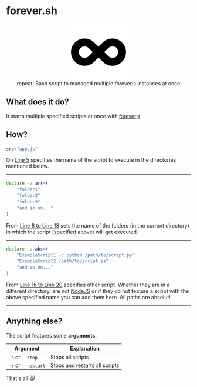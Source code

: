 # forever.sh

<p align="center">
<img height="150" width="auto" src="https://raw.githubusercontent.com/NLDev/forever.sh/master/.img/forever.png" /><br>
:repeat: Bash script to managed multiple foreverjs instances at once.
</p>

## What does it do?

It starts multiple specified scripts at once with [foreverjs](https://github.com/foreverjs/forever).

## How?

```bash
src="app.js"
```
On [Line 5](https://github.com/NLDev/forever.sh/blob/master/forever.sh#L5) specifies the name of the script to execute in the directories mentioned below.

<hr>

```bash
declare -a arr=(
	"folder1"
	"folder2"
	"folder3"
	"and so on..."
)
```
From [Line 8 to Line 13](https://github.com/NLDev/forever.sh/blob/master/forever.sh#L8-L13) sets the name of the folders (in the current directory) in which the script (specified above) will get executed.

<hr>

```bash
declare -a abs=(
	"ExampleScript1 -c python /path/to/script.py"
	"ExampleScript2 /path/to/script.js"
	"and so on..."
)
```
From [Line 16 to Line 20](https://github.com/NLDev/forever.sh/blob/master/forever.sh#L16-L20) specifies other script. Whether they are in a different directory, are not [NodeJS](https://nodejs.org) or if they do not feature a script with the above specified name you can add them here. All paths are absolut!

<hr>

## Anything else?

The script features some **arguments**:

| Argument | Explanation |
|----------|-------------|
| `-s` or `--stop`    | Stops all scripts              |
| `-r` or `--restart` | Stops and restarts all scripts |

That's all :smile_cat:
